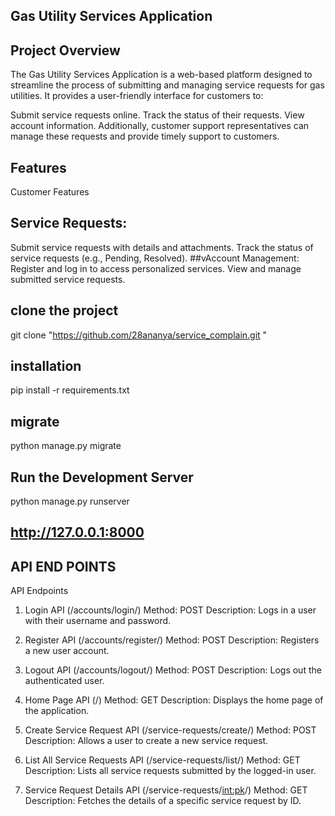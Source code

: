 ## Gas Utility Services Application
## Project Overview
The Gas Utility Services Application is a web-based platform designed to streamline the process of submitting and managing service requests for gas utilities. It provides a user-friendly interface for customers to:

Submit service requests online.
Track the status of their requests.
View account information.
Additionally, customer support representatives can manage these requests and provide timely support to customers.

## Features
Customer Features
## Service Requests:
Submit service requests with details and attachments.
Track the status of service requests (e.g., Pending, Resolved).
##vAccount Management:
Register and log in to access personalized services.
View and manage submitted service requests.

## clone the project

git clone "https://github.com/28ananya/service_complain.git "

## installation

pip install -r requirements.txt

## migrate

python manage.py migrate

## Run the Development Server
python manage.py runserver
## http://127.0.0.1:8000

## API END POINTS

API Endpoints
1. Login API (/accounts/login/)
Method: POST
Description: Logs in a user with their username and password.

2. Register API (/accounts/register/)
Method: POST
Description: Registers a new user account.

3. Logout API (/accounts/logout/)
Method: POST
Description: Logs out the authenticated user.

4. Home Page API (/)
Method: GET
Description: Displays the home page of the application.

5. Create Service Request API (/service-requests/create/)
Method: POST
Description: Allows a user to create a new service request.

6. List All Service Requests API (/service-requests/list/)
Method: GET
Description: Lists all service requests submitted by the logged-in user.

7. Service Request Details API (/service-requests/<int:pk>/)
Method: GET
Description: Fetches the details of a specific service request by ID.
